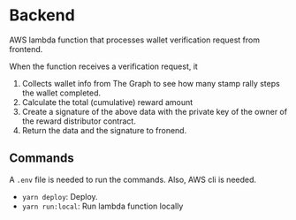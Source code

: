 # Backend

AWS lambda function that processes wallet verification request from frontend.

When the function receives a verification request, it

1. Collects wallet info from The Graph to see how many stamp rally steps the wallet completed.
2. Calculate the total (cumulative) reward amount
3. Create a signature of the above data with the private key of the owner of the reward distributor contract.
4. Return the data and the signature to fronend.

## Commands

A `.env` file is needed to run the commands. Also, AWS cli is needed.

- `yarn deploy`: Deploy.
- `yarn run:local`: Run lambda function locally
